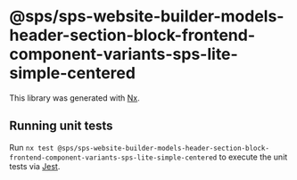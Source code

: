 # @sps/sps-website-builder-models-header-section-block-frontend-component-variants-sps-lite-simple-centered

This library was generated with [Nx](https://nx.dev).

## Running unit tests

Run `nx test @sps/sps-website-builder-models-header-section-block-frontend-component-variants-sps-lite-simple-centered` to execute the unit tests via [Jest](https://jestjs.io).
